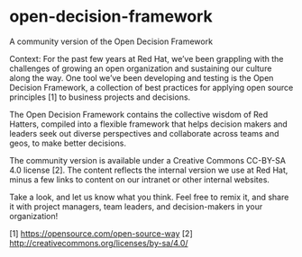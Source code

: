# open-decision-framework
A community version of the Open Decision Framework

Context: 
For the past few years at Red Hat, we’ve been grappling with the challenges of growing an open organization and sustaining our culture along the way. One tool we’ve been developing and testing is the Open Decision Framework, a collection of best practices for applying open source principles [1] to business projects and decisions. 

The Open Decision Framework contains the collective wisdom of Red Hatters, compiled into a flexible framework that helps decision makers and leaders seek out diverse perspectives and collaborate across teams and geos, to make better decisions. 

The community version is available under a Creative Commons CC-BY-SA 4.0 license [2]. The content reflects the internal version we use at Red Hat, minus a few links to content on our intranet or other internal websites. 

Take a look, and let us know what you think. Feel free to remix it, and share it with project managers, team leaders, and decision-makers in your organization!

[1] https://opensource.com/open-source-way
[2] http://creativecommons.org/licenses/by-sa/4.0/
